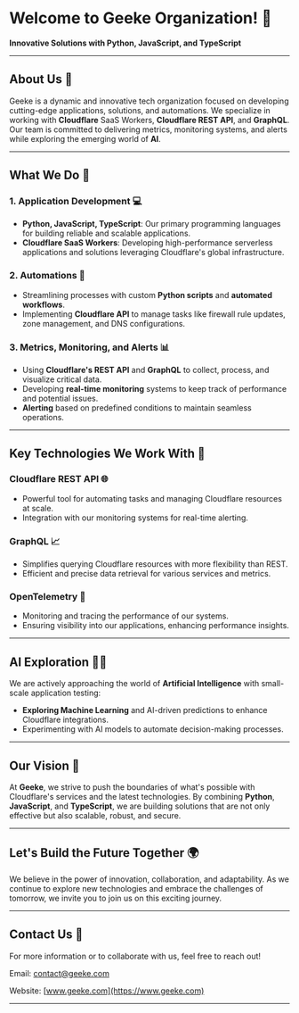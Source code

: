 # Welcome to Geeke Organization! 🚀

**Innovative Solutions with Python, JavaScript, and TypeScript**

---

## About Us 🏢

Geeke is a dynamic and innovative tech organization focused on developing cutting-edge applications, solutions, and automations. We specialize in working with **Cloudflare** SaaS Workers, **Cloudflare REST API**, and **GraphQL**. Our team is committed to delivering metrics, monitoring systems, and alerts while exploring the emerging world of **AI**.

---

## What We Do 🔧

### **1. Application Development 💻**
- **Python, JavaScript, TypeScript**: Our primary programming languages for building reliable and scalable applications.
- **Cloudflare SaaS Workers**: Developing high-performance serverless applications and solutions leveraging Cloudflare's global infrastructure.

### **2. Automations 🤖**
- Streamlining processes with custom **Python scripts** and **automated workflows**.
- Implementing **Cloudflare API** to manage tasks like firewall rule updates, zone management, and DNS configurations.

### **3. Metrics, Monitoring, and Alerts 📊**
- Using **Cloudflare's REST API** and **GraphQL** to collect, process, and visualize critical data.
- Developing **real-time monitoring** systems to keep track of performance and potential issues.
- **Alerting** based on predefined conditions to maintain seamless operations.

---

## Key Technologies We Work With 🔑

### **Cloudflare REST API 🌐**
- Powerful tool for automating tasks and managing Cloudflare resources at scale.
- Integration with our monitoring systems for real-time alerting.

### **GraphQL 📈**
- Simplifies querying Cloudflare resources with more flexibility than REST.
- Efficient and precise data retrieval for various services and metrics.

### **OpenTelemetry 📡**
- Monitoring and tracing the performance of our systems.
- Ensuring visibility into our applications, enhancing performance insights.

---

## AI Exploration 🤖💡

We are actively approaching the world of **Artificial Intelligence** with small-scale application testing:
- **Exploring Machine Learning** and AI-driven predictions to enhance Cloudflare integrations.
- Experimenting with AI models to automate decision-making processes.

---

## Our Vision 🎯

At **Geeke**, we strive to push the boundaries of what's possible with Cloudflare's services and the latest technologies. By combining **Python**, **JavaScript**, and **TypeScript**, we are building solutions that are not only effective but also scalable, robust, and secure.

---

## Let's Build the Future Together 🌍

We believe in the power of innovation, collaboration, and adaptability. As we continue to explore new technologies and embrace the challenges of tomorrow, we invite you to join us on this exciting journey.

---

## Contact Us 📧

For more information or to collaborate with us, feel free to reach out!

Email: [contact@geeke.com](mailto:contact@geeke.org)

Website: [www.geeke.com](https://www.geeke.com)

---
